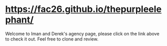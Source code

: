 # https://fac26.github.io/thepurpleelephant/

Welcome to Iman and Derek's agency page, please click on the link above to check it out. Feel free to clone and review.

